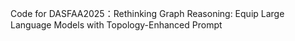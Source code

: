 Code for DASFAA2025：Rethinking Graph Reasoning: Equip Large Language Models with Topology-Enhanced Prompt
